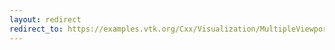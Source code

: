 ```yaml
---
layout: redirect
redirect_to: https://examples.vtk.org/Cxx/Visualization/MultipleViewports/
---
```

